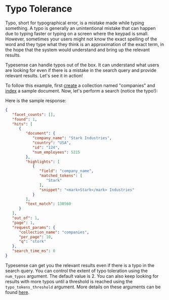 # Typo Tolerance

Typo, short for typographical error, is a mistake made while typing something. A typo is generally an unintentional mistake that can happen due to typing faster or typing on a screen where the keypad is small. However, sometimes your users might not know the exact spelling of the word and they type what they think is an approximation of the exact term, in the hope that the system would understand and bring up the relevant results. 

Typesense can handle typos out of the box. It can understand what users are looking for even if there is a mistake in the search query and provide relevant results.  Let's see it in action! 

To follow this example, first [create](../../api/collections.html#create-a-collection) a collection named "companies" and [index](../../api/documents.html#index-a-document) a sample document. Now, let's perform a search (notice the typo!): 

<Tabs :tabs="['JavaScript','PHP','Python','Ruby']">
  <template v-slot:JavaScript>

```javascript
let searchParameters = {
  'q'         : 'stork',
  'query_by'  : 'company_name',
  'sort_by'   : 'num_employees:desc'
}

client.collections('companies').documents().search(searchParameters)
```
  </template>

  <template v-slot:PHP>

```php
$searchParameters = [
  'q'         => 'stork',
  'query_by'  => 'company_name',
  'sort_by'   => 'num_employees:desc'
];

$client->collections['companies']->documents->search($searchParameters);
```
  </template> 
  <template v-slot:Python>

```python
search_parameters = {
  'q'         : 'stork',
  'query_by'  : 'company_name',
  'sort_by'   : 'num_employees:desc'
}

client.collections['companies'].documents.search(search_parameters)
```
   </template>
   <template v-slot:Ruby>

```ruby
search_parameters = {
  'q'         => 'stork',
  'query_by'  => 'company_name',
  'sort_by'   => 'num_employees:desc'
}

client.collections['companies'].documents.search(search_parameters)
```
  </template>
</Tabs>

Here is the sample response:

```json
{
   "facet_counts": [],
   "found": 1,
   "hits": [
      {
         "document": {
            "company_name": "Stark Industries",
            "country": "USA",
            "id": "124",
            "num_employees": 5215
         },
         "highlights": [
            {
               "field": "company_name",
               "matched_tokens": [
                  "Stark"
               ],
               "snippet": "<mark>Stark</mark> Industries"
            }
         ],
         "text_match": 130560
      }
   ],
   "out_of": 1,
   "page": 1,
   "request_params": {
      "collection_name": "companies",
      "per_page": 10,
      "q": "stork"
   },
   "search_time_ms": 0
}
```

Typesense can get you the relevant results even if there is a typo in the search query. You can control the extent of typo toleration using the `num_typos` argument. The default value is 2. You can also keep looking for results with more typos until a threshold is reached using the `typo_tokens_threshold` argument. More details on these arguments can be found [here](../../api/documents.html#arguments).



